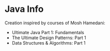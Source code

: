 
# Java Info

Creation inspired by courses of Mosh Hamedani:
- Ultimate Java Part 1: Fundamentals
- The Ultimate Design Patterns: Part 1
- Data Structures & Algorithms: Part 1
